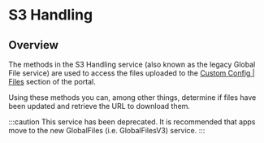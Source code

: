 # S3 Handling
## Overview



The methods in the S3 Handling service (also known as the legacy Global File service) are used to access the files uploaded to the [Custom Config | Files](https://portal.braincloudservers.com/admin/dashboard#/development/files) section of the portal.

Using these methods you can, among other things, determine if files have been updated and retrieve the URL to download them.

:::caution
This service has been deprecated. It is recommended that apps move to the new GlobalFiles (i.e. GlobalFilesV3) service. 
:::



<DocCardList />